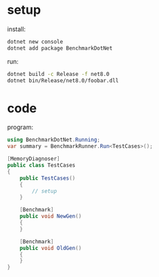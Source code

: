 
# setup

install:
```bash
dotnet new console
dotnet add package BenchmarkDotNet
```
run:
```bash
dotnet build -c Release -f net8.0
dotnet bin/Release/net8.0/foobar.dll
```

# code
program:
```csharp
using BenchmarkDotNet.Running;
var summary = BenchmarkRunner.Run<TestCases>();

[MemoryDiagnoser]
public class TestCases
{
	public TestCases()
	{
		// setup
	}

	[Benchmark]
	public void NewGen()
	{
	}

	[Benchmark]
	public void OldGen()
	{
	}
}
```
